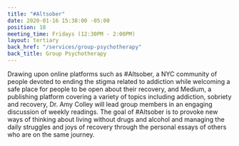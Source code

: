 ```yaml
---
title: "#Altsober"
date: 2020-01-16 15:38:00 -05:00
position: 18
meeting_time: Fridays (12:30PM - 2:00PM)
layout: tertiary
back_href: "/services/group-psychotherapy"
back_title: Group Psychotherapy
---
```


Drawing upon online platforms such as #Altsober, a NYC community of people devoted to ending the stigma related to addiction while welcoming a safe place for people to be open about their recovery, and Medium, a publishing platform covering a variety of topics including addiction, sobriety and recovery, Dr. Amy Colley will lead group members in an engaging discussion of weekly readings. The goal of #Altsober is to provoke new ways of thinking about living without drugs and alcohol and managing the daily struggles and joys of recovery through the personal essays of others who are on the same journey.
